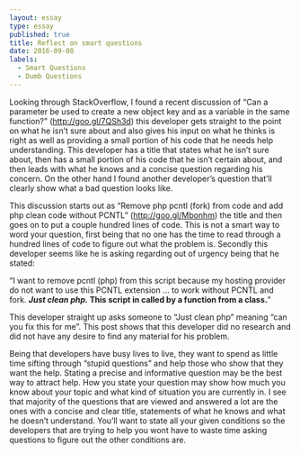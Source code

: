 ```yaml
---
layout: essay
type: essay
published: true
title: Reflect on smart questions
date: 2016-09-08
labels:
  - Smart Questions
  - Dumb Questions
---
```


Looking through StackOverflow, I found a recent discussion of “Can a parameter be used to create a new object key and as a variable in the same function?” (http://goo.gl/7QSh3d) this developer gets straight to the point on what he isn’t sure about and also gives his input on what he thinks is right as well as providing a small portion of his code that he needs help understanding.  This developer has a title that states what he isn’t sure about, then has a small portion of his code that he isn’t certain about, and then leads with what he knows and a concise question regarding his concern.  On the other hand I found another developer’s question that’ll clearly show what a bad question looks like.

This discussion starts out as “Remove php pcntl (fork) from code and add php clean code without PCNTL” (http://goo.gl/Mbonhm) the title and then goes on to put a couple hundred lines of code. This is not a smart way to word your question, first being that no one has the time to read through a hundred lines of code to figure out what the problem is. Secondly this developer seems like he is asking regarding out of urgency being that he stated:

“I want to remove pcntl (php) from this script because my hosting provider do not want to use this PCNTL extension … to work without PCNTL and fork. ***Just clean php.* This script in called by a function from a class.**”
 
This developer straight up asks someone to “Just clean php” meaning “can you fix this for me”.  This post shows that this developer did no research and did not have any desire to find any material for his problem.  

Being that developers have busy lives to live, they want to spend as little time sifting through “stupid questions” and help those who show that they want the help.  Stating a precise and informative question may be the best way to attract help.  How you state your question may show how much you know about your topic and what kind of situation you are currently in.  I see that majority of the questions that are viewed and answered a lot are the ones with a concise and clear title, statements of what he knows and what he doesn’t understand.  You’ll want to state all your given conditions so the developers that are trying to help you wont have to waste time asking questions to figure out the other conditions are. 



